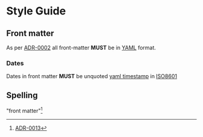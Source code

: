 # Style Guide

## Front matter

As per [ADR-0002](/adrs/0002-use-yaml-front-matter.md) all front-matter **MUST** be in [YAML](https://yaml.org/) format.

### Dates

Dates in front matter **MUST** be unquoted [yaml timestamp](https://yaml.org/spec/1.2.2/#example-timestamps) in [ISO8601](https://www.iso.org/iso-8601-date-and-time-format.html)

## Spelling

"front matter"[^1]

[^1]: [ADR-0013](/adrs/0013-front-matter-spelling)
